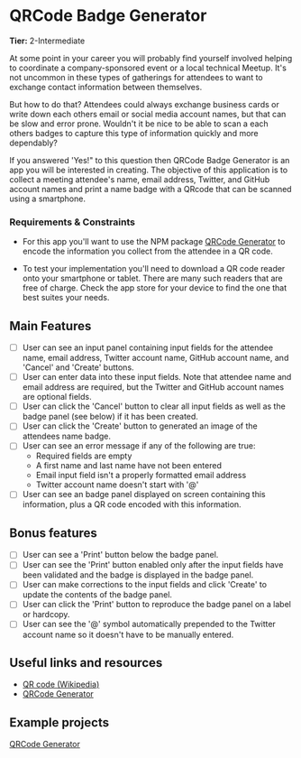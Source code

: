 # QRCode Badge Generator

**Tier:** 2-Intermediate

At some point in your career you will probably find yourself involved helping
to coordinate a company-sponsored event or a local technical Meetup. It's not
uncommon in these types of gatherings for attendees to want to exchange contact
information between themselves. 

But how to do that? Attendees could always exchange business cards or write
down each others email or social media account names, but that can be slow and
error prone. Wouldn't it be nice to be able to scan a each others badges to
capture this type of information quickly and more dependably? 

If you answered 'Yes!" to this question then QRCode Badge Generator is an
app you will be interested in creating. The objective of this application is
to collect a meeting attendee's name, email address, Twitter, and GitHub 
account names and print a name badge with a QRcode that can be scanned using
a smartphone.

### Requirements & Constraints

- For this app you'll want to use the NPM package 
[QRCode Generator](https://www.npmjs.com/package/qrcode-generator) to encode
the information you collect from the attendee in a QR code.

- To test your implementation you'll need to download a QR code reader onto
your smartphone or tablet. There are many such readers that are free of charge.
Check the app store for your device to find the one that best suites your needs.

## Main Features

-   [ ] User can see an input panel containing input fields for the attendee
name, email address, Twitter account name, GitHub account name, and 'Cancel'
and 'Create' buttons.
-   [ ] User can enter data into these input fields. Note that attendee name
and email address are required, but the Twitter and GitHub account names are
optional fields.
-   [ ] User can click the 'Cancel' button to clear all input fields as well as
the badge panel (see below) if it has been created.
-   [ ] User can click the 'Create' button to generated an image of the 
attendees name badge.
-   [ ] User can see an error message if any of the following are true:
    - Required fields are empty
    - A first name and last name have not been entered
    - Email input field isn't a properly formatted email address
    - Twitter account name doesn't start with '@'
-   [ ] User can see an badge panel displayed on screen containing this 
information, plus a QR code encoded with this information.

## Bonus features

-   [ ] User can see a 'Print' button below the badge panel.
-   [ ] User can see the 'Print' button enabled only after the input fields
have been validated and the badge is displayed in the badge panel.
-   [ ] User can make corrections to the input fields and click 'Create' to
update the contents of the badge panel.
-   [ ] User can click the 'Print' button to reproduce the badge panel on a
label or hardcopy.
-   [ ] User can see the '@' symbol automatically prepended to the Twitter
account name so it doesn't have to be manually entered.

## Useful links and resources

- [QR code (Wikipedia)](https://en.wikipedia.org/wiki/QR_code)
- [QRCode Generator](https://www.npmjs.com/package/qrcode-generator)

## Example projects

[QRCode Generator](https://kazuhikoarase.github.io/qrcode-generator/js/demo/)

